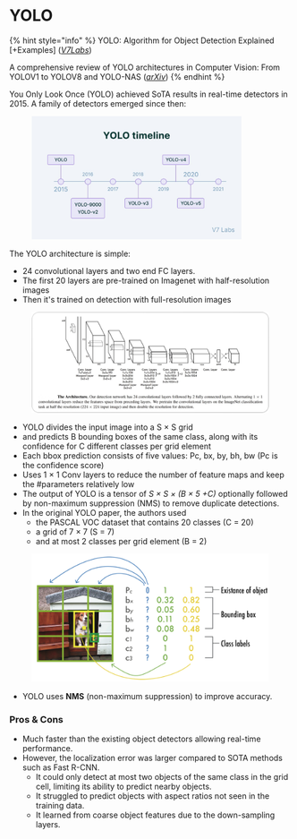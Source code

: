 # YOLO

{% hint style="info" %}
YOLO: Algorithm for Object Detection Explained \[+Examples] ([_V7Labs_](https://www.v7labs.com/blog/yolo-object-detection))

A comprehensive review of YOLO architectures in Computer Vision: From YOLOV1 to YOLOV8 and YOLO-NAS ([_arXiv_](https://arxiv.org/pdf/2304.00501))
{% endhint %}

You Only Look Once (YOLO) achieved SoTA results in real-time detectors in 2015. A family of detectors emerged since then:

<figure><img src="../../../../.gitbook/assets/image (1).png" alt="" width="375"><figcaption></figcaption></figure>

The YOLO architecture is simple:&#x20;

* 24 convolutional layers and two end FC layers.
* The first 20 layers are pre-trained on Imagenet with half-resolution images
* Then it's trained on detection with full-resolution images

<figure><img src="../../../../.gitbook/assets/image (1) (1).png" alt=""><figcaption></figcaption></figure>

* YOLO divides the input image into a S × S grid&#x20;
* and predicts B bounding boxes of the same class, along with its confidence for C different classes per grid element
* Each bbox prediction consists of five values: Pc, bx, by, bh, bw (Pc is the confidence score)
* Uses 1 × 1 Conv layers to reduce the number of feature maps and keep the #parameters relatively low
* The output of YOLO is a tensor of _S × S × (B × 5 +C)_ optionally followed by non-maximum suppression (NMS) to remove duplicate detections.&#x20;
* In the original YOLO paper, the authors used&#x20;
  * the PASCAL VOC dataset that contains 20 classes (C = 20)
  * a grid of 7 × 7 (S = 7)
  * and at most 2 classes per grid element (B = 2)

<figure><img src="../../../../.gitbook/assets/image (2).png" alt=""><figcaption></figcaption></figure>

* YOLO uses **NMS** (non-maximum suppression) to improve accuracy.&#x20;

### Pros & Cons

* Much faster than the existing object detectors allowing real-time performance.
* However, the localization error was larger compared to SOTA methods such as Fast R-CNN.
  * It could only detect at most two objects of the same class in the grid cell, limiting its ability to predict nearby objects.
  * It struggled to predict objects with aspect ratios not seen in the training data.&#x20;
  * It learned from coarse object features due to the down-sampling layers.

